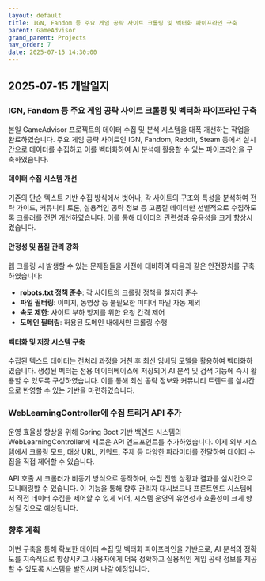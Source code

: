 ```yaml
---
layout: default
title: IGN, Fandom 등 주요 게임 공략 사이트 크롤링 및 벡터화 파이프라인 구축
parent: GameAdvisor
grand_parent: Projects
nav_order: 7
date: 2025-07-15 14:30:00
---
```


## 2025-07-15 개발일지

### IGN, Fandom 등 주요 게임 공략 사이트 크롤링 및 벡터화 파이프라인 구축

본일 GameAdvisor 프로젝트의 데이터 수집 및 분석 시스템을 대폭 개선하는 작업을 완료하였습니다. 주요 게임 공략 사이트인 IGN, Fandom, Reddit, Steam 등에서 실시간으로 데이터를 수집하고 이를 벡터화하여 AI 분석에 활용할 수 있는 파이프라인을 구축하였습니다.

#### 데이터 수집 시스템 개선

기존의 단순 텍스트 기반 수집 방식에서 벗어나, 각 사이트의 구조와 특성을 분석하여 전략 가이드, 커뮤니티 토론, 실용적인 공략 정보 등 고품질 데이터만 선별적으로 수집하도록 크롤러를 전면 개선하였습니다. 이를 통해 데이터의 관련성과 유용성을 크게 향상시켰습니다.

#### 안정성 및 품질 관리 강화

웹 크롤링 시 발생할 수 있는 문제점들을 사전에 대비하여 다음과 같은 안전장치를 구축하였습니다:

- **robots.txt 정책 준수**: 각 사이트의 크롤링 정책을 철저히 준수
- **파일 필터링**: 이미지, 동영상 등 불필요한 미디어 파일 자동 제외
- **속도 제한**: 사이트 부하 방지를 위한 요청 간격 제어
- **도메인 필터링**: 허용된 도메인 내에서만 크롤링 수행

#### 벡터화 및 저장 시스템 구축

수집된 텍스트 데이터는 전처리 과정을 거친 후 최신 임베딩 모델을 활용하여 벡터화하였습니다. 생성된 벡터는 전용 데이터베이스에 저장되어 AI 분석 및 검색 기능에 즉시 활용할 수 있도록 구성하였습니다. 이를 통해 최신 공략 정보와 커뮤니티 트렌드를 실시간으로 반영할 수 있는 기반을 마련하였습니다.

### WebLearningController에 수집 트리거 API 추가

운영 효율성 향상을 위해 Spring Boot 기반 백엔드 시스템의 WebLearningController에 새로운 API 엔드포인트를 추가하였습니다. 이제 외부 시스템에서 크롤링 모드, 대상 URL, 키워드, 주제 등 다양한 파라미터를 전달하여 데이터 수집을 직접 제어할 수 있습니다.

API 호출 시 크롤러가 비동기 방식으로 동작하며, 수집 진행 상황과 결과를 실시간으로 모니터링할 수 있습니다. 이 기능을 통해 향후 관리자 대시보드나 프론트엔드 시스템에서 직접 데이터 수집을 제어할 수 있게 되어, 시스템 운영의 유연성과 효율성이 크게 향상될 것으로 예상됩니다.

### 향후 계획

이번 구축을 통해 확보한 데이터 수집 및 벡터화 파이프라인을 기반으로, AI 분석의 정확도를 지속적으로 향상시키고 사용자에게 더욱 정확하고 실용적인 게임 공략 정보를 제공할 수 있도록 시스템을 발전시켜 나갈 예정입니다.  